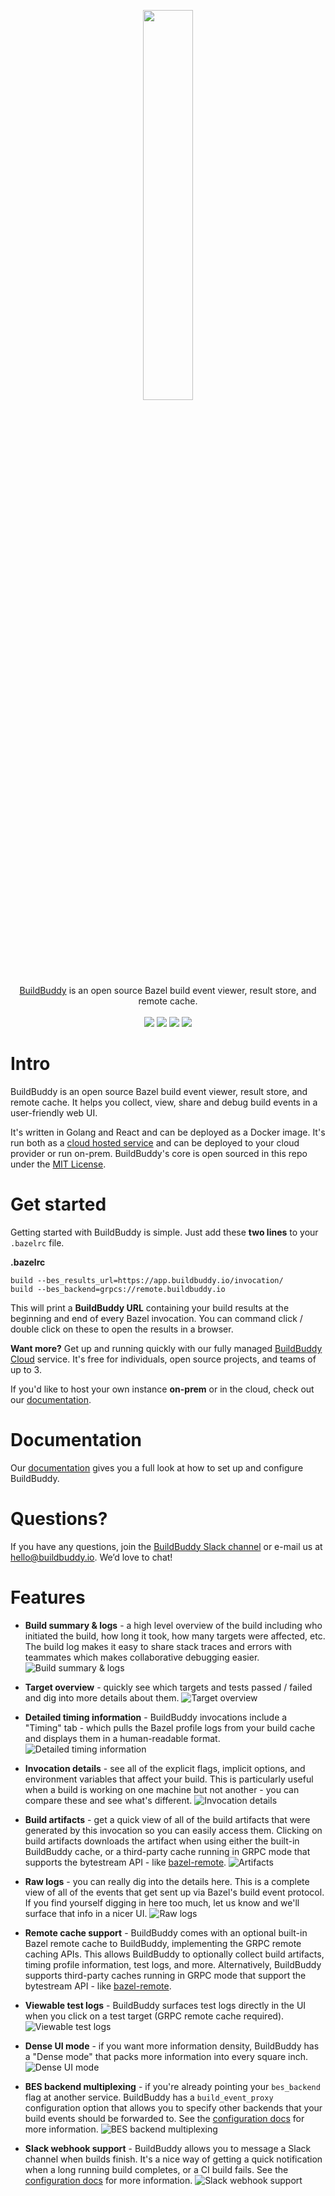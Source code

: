 <p align="center">
  <img width="40%" src="https://uploads-ssl.webflow.com/5eeba6a68ba54530ffd09006/5ef50dd56e5da25b1e65f1ad_header.png"><br/>
  <a href="https://buildbuddy.io">BuildBuddy</a> is an open source Bazel build event viewer, result store, and remote cache.<br/><br/>
  <a href="https://github.com/buildbuddy-io/buildbuddy/blob/master/LICENSE"><img src="https://img.shields.io/badge/Licence-MIT-brightgreen.svg" /></a>
  <a href="https://github.com/buildbuddy-io/buildbuddy/actions"><img src="https://img.shields.io/github/actions/workflow/status/buildbuddy-io/buildbuddy/main.yaml?branch=master" /></a>
  <a href="https://github.com/buildbuddy-io/buildbuddy/releases"><img src="https://img.shields.io/github/v/release/buildbuddy-io/buildbuddy?color=brightgreen" /></a>
  <a href="https://community.buildbuddy.io"><img src="https://img.shields.io/badge/slack-join-brightgreen" /></a>
</p>

# Intro

BuildBuddy is an open source Bazel build event viewer, result store, and remote cache. It helps you collect, view, share and debug build events in a user-friendly web UI.

It's written in Golang and React and can be deployed as a Docker image. It's run both as a [cloud hosted service](https://buildbuddy.io) and can be deployed to your cloud provider or run on-prem. BuildBuddy's core is open sourced in this repo under the [MIT License](https://github.com/buildbuddy-io/buildbuddy/blob/master/LICENSE).

# Get started

Getting started with BuildBuddy is simple. Just add these **two lines** to your `.bazelrc` file.

**.bazelrc**

```
build --bes_results_url=https://app.buildbuddy.io/invocation/
build --bes_backend=grpcs://remote.buildbuddy.io
```

This will print a **BuildBuddy URL** containing your build results at the beginning and end of every Bazel invocation. You can command click / double click on these to open the results in a browser.

**Want more?** Get up and running quickly with our fully managed [BuildBuddy Cloud](https://buildbuddy.io) service. It's free for individuals, open source projects, and teams of up to 3.

If you'd like to host your own instance **on-prem** or in the cloud, check out our [documentation](https://github.com/buildbuddy-io/buildbuddy/blob/master/docs/introduction.mdx).

# Documentation

Our [documentation](https://github.com/buildbuddy-io/buildbuddy/blob/master/docs/introduction.mdx) gives you a full look at how to set up and configure BuildBuddy.

# Questions?

If you have any questions, join the [BuildBuddy Slack channel](https://community.buildbuddy.io) or e-mail us at [hello@buildbuddy.io](mailto:hello@buildbuddy.io). We’d love to chat!

# Features

- **Build summary & logs** - a high level overview of the build including who initiated the build, how long it took, how many targets were affected, etc. The build log makes it easy to share stack traces and errors with teammates which makes collaborative debugging easier.
  ![Build summary & logs](https://uploads-ssl.webflow.com/5eeba6a68ba54530ffd09006/5ef50dcad5a75b86b544bb78_invocation.png)

- **Target overview** - quickly see which targets and tests passed / failed and dig into more details about them.
  ![Target overview](https://uploads-ssl.webflow.com/5eeba6a68ba54530ffd09006/5ef50dc920cf144d738c85dc_targets.png)

- **Detailed timing information** - BuildBuddy invocations include a "Timing" tab - which pulls the Bazel profile logs from your build cache and displays them in a human-readable format.
  ![Detailed timing information](https://uploads-ssl.webflow.com/5eeba6a68ba54530ffd09006/5ef50dcaa74972a17a9321f8_timing.png)

- **Invocation details** - see all of the explicit flags, implicit options, and environment variables that affect your build. This is particularly useful when a build is working on one machine but not another - you can compare these and see what's different.
  ![Invocation details](https://uploads-ssl.webflow.com/5eeba6a68ba54530ffd09006/5ef50dc9ab8ed94458c7b7ba_details.png)

- **Build artifacts** - get a quick view of all of the build artifacts that were generated by this invocation so you can easily access them. Clicking on build artifacts downloads the artifact when using either the built-in BuildBuddy cache, or a third-party cache running in GRPC mode that supports the bytestream API - like [bazel-remote](https://github.com/buchgr/bazel-remote).
  ![Artifacts](https://uploads-ssl.webflow.com/5eeba6a68ba54530ffd09006/5ef50dc937902d6619bc3c8e_4-artifacts.png)

- **Raw logs** - you can really dig into the details here. This is a complete view of all of the events that get sent up via Bazel's build event protocol. If you find yourself digging in here too much, let us know and we'll surface that info in a nicer UI.
  ![Raw logs](https://uploads-ssl.webflow.com/5eeba6a68ba54530ffd09006/5ef50dc9d9168f1d84e739c7_raw.png)

- **Remote cache support** - BuildBuddy comes with an optional built-in Bazel remote cache to BuildBuddy, implementing the GRPC remote caching APIs. This allows BuildBuddy to optionally collect build artifacts, timing profile information, test logs, and more. Alternatively, BuildBuddy supports third-party caches running in GRPC mode that support the bytestream API - like [bazel-remote](https://github.com/buchgr/bazel-remote).
- **Viewable test logs** - BuildBuddy surfaces test logs directly in the UI when you click on a test target (GRPC remote cache required).
  ![Viewable test logs](https://uploads-ssl.webflow.com/5eeba6a68ba54530ffd09006/5ef50dcc3397b445759a124b_test_log.png)

- **Dense UI mode** - if you want more information density, BuildBuddy has a "Dense mode" that packs more information into every square inch.
  ![Dense UI mode](https://uploads-ssl.webflow.com/5eeba6a68ba54530ffd09006/5ef50dca6ad0da7d3c313946_dense.png)

- **BES backend multiplexing** - if you're already pointing your `bes_backend` flag at another service. BuildBuddy has a `build_event_proxy` configuration option that allows you to specify other backends that your build events should be forwarded to. See the [configuration docs](https://github.com/buildbuddy-io/buildbuddy/blob/master/docs/config-misc.md) for more information.
  ![BES backend multiplexing](https://uploads-ssl.webflow.com/5eeba6a68ba54530ffd09006/5ef50dcca5a68708ebe347d5_multiplex.png)

- **Slack webhook support** - BuildBuddy allows you to message a Slack channel when builds finish. It's a nice way of getting a quick notification when a long running build completes, or a CI build fails. See the [configuration docs](https://github.com/buildbuddy-io/buildbuddy/blob/master/docs/config-integrations.md) for more information.
  ![Slack webhook support](https://uploads-ssl.webflow.com/5eeba6a68ba54530ffd09006/5ef50dc7caabdd3e23528f51_slack.png)
